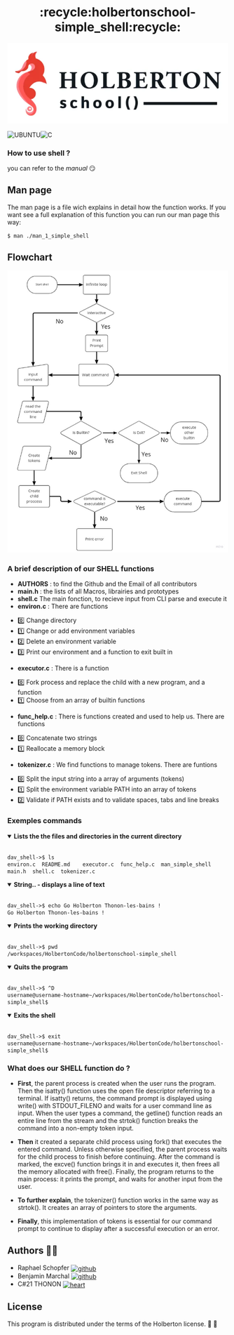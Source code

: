 

<div align="center">
    <h1>:recycle:holbertonschool-simple_shell:recycle:</h1>
</div>

![Holberton School Logo](https://raw.githubusercontent.com/Groinkb/holbertonschool-simple_shell/main/pictures/Photo%20Holberton.webp)

![UBUNTU](https://img.shields.io/badge/Ubuntu-E95420?style=for-the-badge&logo=ubuntu&logoColor=white)![C](https://img.shields.io/badge/C-00599C?style=for-the-badge&logo=c&logoColor=white)

### How to use shell ?

you can refer to the *manual* :smirk:


## Man page

The man page is a file wich explains in detail how the function works. If you want see a full explanation of this function you can run our man page this way:
```
$ man ./man_1_simple_shell
```

## Flowchart

![Flowchart](https://github.com/Groinkb/holbertonschool-simple_shell/blob/main/pictures/Flowchart.jpg?raw=true)

### A brief description of our SHELL functions

- **AUTHORS** : to find the Github and the Email of all contributors
- **main.h** : the lists of all Macros, librairies and prototypes
- **shell.c** The main fonction, to recieve input from CLI parse and execute it
- **environ.c** : There are functions
* :zero: Change directory
* :one: Change or add environment variables
* :two: Delete an environment variable
* :three: Print our environment and a function to exit built in
- **executor.c** : There is a function
* :zero: Fork process and replace the child with a new program, and a function
* :one: Choose from an array of builtin functions
- **func_help.c** : There is functions created and used to help us. There are functions
* :zero: Concatenate two strings
* :one: Reallocate a memory block
- **tokenizer.c** : We find functions to manage tokens. There are funtions
* :zero: Split the input string into a array of arguments (tokens)
* :one: Split the environment variable PATH into an array of tokens
* :two: Validate if PATH exists and to validate spaces, tabs and line breaks

### Exemples commands

<details open>
<summary> <strong> Lists the the files and directories in the current directory </strong> </summary>

<br>

```
dav_shell->$ ls
environ.c  README.md	executor.c  func_help.c  man_simple_shell  main.h  shell.c  tokenizer.c
```

</details>

<details open>
<summary> <strong> String.. - displays a line of text </strong> </summary>

<br>

```
dav_shell->$ echo Go Holberton Thonon-les-bains !
Go Holberton Thonon-les-bains !
```

</details>

<details open>
<summary> <strong> Prints the working directory </strong> </summary>

<br>

```
dav_shell->$ pwd
/workspaces/HolbertonCode/holbertonschool-simple_shell
```

</details>

<details open>
<summary> <strong> Quits the program </strong> </summary>

<br>

```
dav_shell->$ ^D
username@username-hostname~/workspaces/HolbertonCode/holbertonschool-simple_shell$
```

</details>

<details open>
<summary> <strong> Exits the shell </strong> </summary>

<br>

```
dav_Shell->$ exit
username@username-hostname~/workspaces/HolbertonCode/holbertonschool-simple_shell$
```

</details>


### What does our SHELL function do ?

* **First**, the parent process is created when the user runs the program. Then the isatty() function uses the open file descriptor referring to a terminal. If isatty() returns, the command prompt is displayed using write() with STDOUT_FILENO and waits for a user command line as input. When the user types a command, the getline() function reads an entire line from the stream and the strtok() function breaks the command into a non-empty token input.

* **Then** it created a separate child process using fork() that executes the entered command. Unless otherwise specified, the parent process waits for the child process to finish before continuing. After the command is marked, the excve() function brings it in and executes it, then frees all the memory allocated with free(). Finally, the program returns to the main process: it prints the prompt, and waits for another input from the user.

* **To further explain**, the tokenizer() function works in the same way as strtok(). It creates an array of pointers to store the arguments.

* **Finally**, this implementation of tokens is essential for our command prompt to continue to display after a successful execution or an error.

## Authors :fist_right::fist_left:

* Raphael Schopfer <a href="https://github.com/RaphSchp" rel="nofollow"><img align="center" alt="github" src="https://www.vectorlogo.zone/logos/github/github-tile.svg" height="24" /></a>
* Benjamin Marchal <a href="https://github.com/Groinkb" rel="nofollow"><img align="center" alt="github" src="https://www.vectorlogo.zone/logos/github/github-tile.svg" height="24" /></a>
* C#21 THONON <a href="https://www.youtube.com/watch?time_continue=2&v=D2_r4q2imnQ&embeds_referring_euri=https%3A%2F%2Fwww.google.com%2Fsearch%3Fsca_esv%3D559082108%26rlz%3D1C1ONGR_frFR1059FR1059%26q%3Dbruh%26tbm%3Dvid%26source%3Dlnms%26sa%3DX%26ved%3D2ahUKEwjl_cbXs_CA&source_ve_path=Mjg2NjIsMzY4NDIsMzY4NDIsMjM4NTE&feature=emb_title" rel="nofollow"><img align="center" alt="heart" src="https://vectorwiki.com/images/a2I5f__heart.svg" height="24" /></a>

## License

This program is distributed under the terms of the Holberton license. :goat:
:goat:
